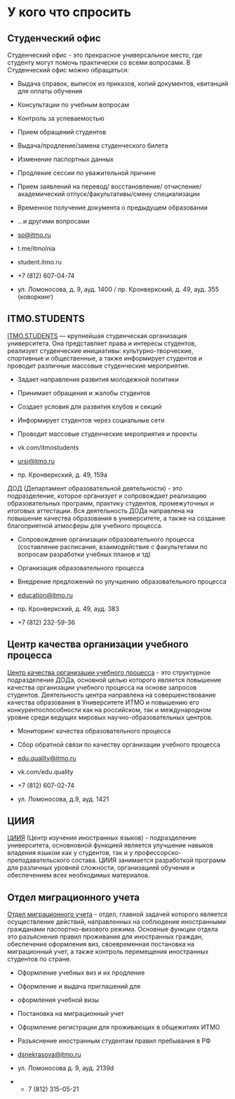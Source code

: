 # У кого что спросить

## Студенческий офис
Студенческий офис - это прекрасное универсальное место, где студенту могут помочь практически со всеми вопросами. В Студенческий офис можно обращаться:
- Выдача справок, выписок из приказов, копий документов, квитанций для оплаты обучения
- Консультации по учебным вопросам
- Контроль за успеваемостью
- Прием обращений студентов
- Выдача/продление/замена студенческого билета
- Изменение паспортных данных
- Продление сессии по уважительной причине
- Прием заявлений на перевод/ восстановление/ отчисление/ академический отпуск/факультативы/смену специализации
- Временное получение документа о предыдущем образовании
- ...и другими вопросами

- so@itmo.ru
- t.me/itmolnia
- student.itmo.ru
- +7 (812) 607-04-74
- ул. Ломоносова, д. 9, ауд. 1400 / пр. Кронверкский, д. 49, ауд. 355 (коворкинг)

## ITMO.STUDENTS
[ITMO.STUDENTS](https://vk.com/itmostudents) — крупнейшая студенческая организация университета. Она представляет права и интересы студентов, реализует студенческие инициативы: культурно-творческие, спортивные и общественные, а также информирует студентов и проводит различные массовые студенческие мероприятия.
- Задает направления развития молодежной политики
- Принимает обращения и жалобы студентов
- Создает условия для развития клубов и секций
- Информирует студентов через социальные сети
- Проводит массовые студенческие мероприятия и проекты

- vk.com/itmostudents
- ursi@itmo.ru 
- пр. Кронверкский, д. 49, 159а

ДОД (Департамент образовательной деятельности) - это подразделение, которое организует и сопровождает реализацию образовательных программ, практику студентов, промежуточных и итоговых аттестации. Вся деятельность ДОДа направлена на повышение качества образования в университете, а также на создание благоприятной атмосферы для учебного процесса.

- Сопровождение организации образовательного процесса (составление расписания, взаимодействие с факультетами по вопросам разработки учебных планов и тд)
- Организация образовательного процесса
- Внедрение предложений по улучшению образовательного процесса

- education@itmo.ru
- пр. Кронверкский, д. 49, ауд. 383
- +7 (812) 232-59-36

## Центр качества организации учебного процесса
[Центр качества организации учебного процесса](https://vk.com/edu.quality) - это структурное подразделение ДОДа, основной целью которого является повышение качества организации учебного процесса на основе запросов студентов. Деятельность центра направлена на совершенствование качества образования в Университете ИТМО и повышению его конкурентоспособности как на российском, так и международном уровне среди ведущих мировых научно-образовательных центров.
- Мониторинг качества образовательного процесса
- Сбор обратной связи по качеству организации учебного процесса

- edu.quality@itmo.ru
- vk.com/edu.quality
- +7 (812) 607-02-74
- ул. Ломоносова, д.9, ауд. 1421

## ЦИИЯ
[ЦИИЯ](https://itmo.ru/ru/viewunit/90073/) (Центр изучения иностранных языков) - подразделение университета, основновной функцией является улучшение навыков владения языком как у студентов, так и у профессорско-преподавательского состава. ЦИИЯ занимается разработкой программ для различных уровней сложности, организацией обучения и обеспечением всех необходимых материалов.

## Отдел миграционного учета
[Отдел миграционного учета](https://itmo.ru/ru/viewunit/75541/otdel_migracionnogo_ucheta.htm) - отдел, главной задачей которого является осуществление действий, направленных на соблюдение иностранными гражданами паспортно-визового режима. Основные функции отдела это разъяснения правил проживания для иностранных граждан, обеспечение оформления виз, своевременная постановка на миграционный учет, а также контроль перемещения иностранных студентов по стране.
- Оформление учебных виз и их продление
- Оформление и выдача приглашений для
- оформления учебной визы
- Постановка на миграционный учет
- Оформление регистрации для проживающих в общежитиях ИТМО
- Разъяснение иностранным студентам правил пребывания в РФ

- dsnekrasova@itmo.ru
- ул. Ломоносова д. 9, ауд. 2139d
- + 7 (812) 315-05-21
